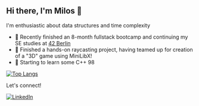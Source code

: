 ## Hi there, I'm Milos 👋

I'm enthusiastic about data structures and time complexity

- 🌱 Recently finished an 8-month fullstack bootcamp and continuing my SE studies at [42 Berlin](https://42berlin.de/de/)
- 🔭 Finished a hands-on raycasting project, having teamed up for creation of a "3D" game using MiniLibX!
- 🔭 Starting to learn some C++ 98

[![Top Langs](https://github-readme-stats.vercel.app/api/top-langs/?username=mitadic&layout=compact)](https://github.com/anuraghazra/github-readme-stats)

Let's connect!

[![LinkedIn](https://img.shields.io/badge/linkedin-%230077B5.svg?style=for-the-badge&logo=linkedin&logoColor=white)](https://www.linkedin.com/in/mitadic/)

<!--
**mitadic/mitadic** is a ✨ _special_ ✨ repository because its `README.md` (this file) appears on your GitHub profile.

Here are some ideas to get you started:

- 🔭 I’m currently working on ...
- 🌱 I’m currently learning ...
- 👯 I’m looking to collaborate on ...
- 🤔 I’m looking for help with ...
- 💬 Ask me about ...
- 📫 How to reach me: ...
- 😄 Pronouns: ...
- ⚡ Fun fact: ...
-->
